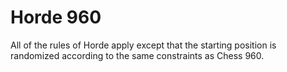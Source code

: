 # Horde 960

All of the rules of Horde apply except that the starting position is
randomized according to the same constraints as Chess 960.
